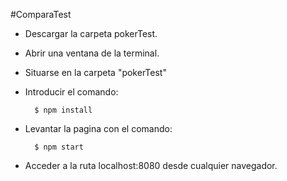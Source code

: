 #ComparaTest

* Descargar la carpeta pokerTest.

* Abrir una ventana de la terminal.

* Situarse en la carpeta "pokerTest"

* Introducir el comando:

  ```
    $ npm install
  ```

* Levantar la pagina con el comando:

  ```
    $ npm start
  ```

* Acceder a la ruta localhost:8080 desde cualquier navegador.
